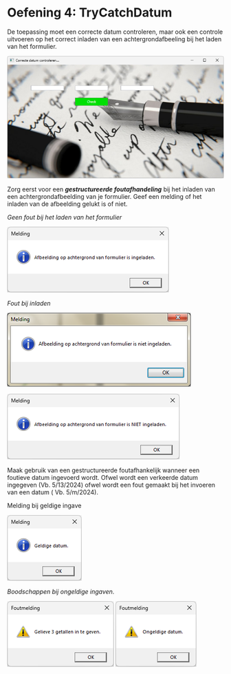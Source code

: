 # Oefening 4: TryCatchDatum

De toepassing moet een correcte datum controleren, maar ook een controle
uitvoeren op het correct inladen van een achtergrondafbeeling bij het
laden van het formulier.

![](./media/image1.png)

Zorg eerst voor een ***gestructureerde foutafhandeling*** bij het
inladen van een achtergrondafbeelding van je formulier. Geef een melding
of het inladen van de afbeelding gelukt is of niet.

*Geen fout bij het laden van het formulier*

![](./media/image2.png)

*Fout bij inladen*

![](./media/image3.png)

![](./media/image4.png)

Maak gebruik van een gestructureerde foutafhankelijk wanneer een
foutieve datum ingevoerd wordt. Ofwel wordt een verkeerde datum
ingegeven (Vb. 5/13/2024) ofwel wordt een fout gemaakt bij het invoeren
van een datum ( Vb. 5/m/2024).

Melding bij geldige ingave

![](./media/image5.png)

*Boodschappen bij ongeldige ingaven.*

![](./media/image6.png)
![](./media/image7.png)
